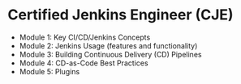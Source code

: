 Certified Jenkins Engineer (CJE)
================================
* Module 1: Key CI/CD/Jenkins Concepts
* Module 2: Jenkins Usage (features and functionality)
* Module 3: Building Continuous Delivery (CD) Pipelines
* Module 4: CD-as-Code Best Practices
* Module 5: Plugins
